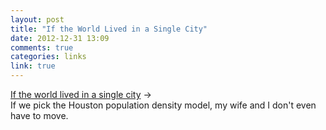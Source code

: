 ```yaml
---
layout: post
title: "If the World Lived in a Single City"
date: 2012-12-31 13:09
comments: true
categories: links
link: true
---
```

[If the world lived in a single city](http://flowingdata.com/2011/07/27/if-the-world-lived-in-a-single-city/ "If the world lived in a single city") &rarr;  
If we pick the Houston population density model, my wife and I don't even have to move.